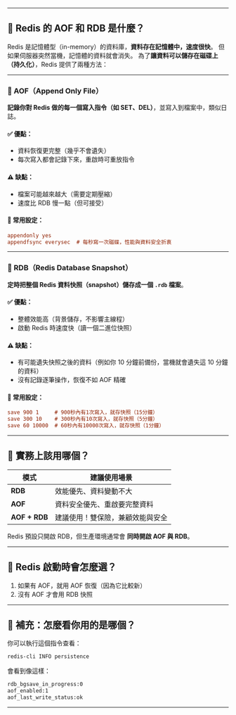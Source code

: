 
---

## 🧠 Redis 的 AOF 和 RDB 是什麼？

Redis 是記憶體型（in-memory）的資料庫，**資料存在記憶體中，速度很快**。
但如果伺服器突然當機，記憶體的資料就會消失。
為了**讓資料可以儲存在磁碟上（持久化）**，Redis 提供了兩種方法：

---

### 📝 AOF（Append Only File）

**記錄你對 Redis 做的每一個寫入指令（如 SET、DEL）**，並寫入到檔案中，類似日誌。

#### ✅ 優點：

* 資料恢復更完整（幾乎不會遺失）
* 每次寫入都會記錄下來，重啟時可重放指令

#### ⚠️ 缺點：

* 檔案可能越來越大（需要定期壓縮）
* 速度比 RDB 慢一點（但可接受）

#### 🔧 常用設定：

```ini
appendonly yes
appendfsync everysec  # 每秒寫一次磁碟，性能與資料安全折衷
```

---

### 📸 RDB（Redis Database Snapshot）

**定時把整個 Redis 資料快照（snapshot）儲存成一個 `.rdb` 檔案**。

#### ✅ 優點：

* 整體效能高（背景儲存，不影響主線程）
* 啟動 Redis 時速度快（讀一個二進位快照）

#### ⚠️ 缺點：

* 有可能遺失快照之後的資料（例如你 10 分鐘前備份，當機就會遺失這 10 分鐘的資料）
* 沒有記錄逐筆操作，恢復不如 AOF 精確

#### 🔧 常用設定：

```ini
save 900 1     # 900秒內有1次寫入，就存快照（15分鐘）
save 300 10    # 300秒內有10次寫入，就存快照（5分鐘）
save 60 10000  # 60秒內有10000次寫入，就存快照（1分鐘）
```

---

## 🚀 實務上該用哪個？

| 模式            | 建議使用場景           |
| ------------- | ---------------- |
| **RDB**       | 效能優先、資料變動不大      |
| **AOF**       | 資料安全優先、重啟要完整資料   |
| **AOF + RDB** | 建議使用！雙保險，兼顧效能與安全 |

Redis 預設只開啟 RDB，但生產環境通常會 **同時開啟 AOF 與 RDB**。

---

## 🔄 Redis 啟動時會怎麼選？

1. 如果有 AOF，就用 AOF 恢復（因為它比較新）
2. 沒有 AOF 才會用 RDB 快照

---

## 🧪 補充：怎麼看你用的是哪個？

你可以執行這個指令查看：

```bash
redis-cli INFO persistence
```

會看到像這樣：

```bash
rdb_bgsave_in_progress:0
aof_enabled:1
aof_last_write_status:ok
```

---
